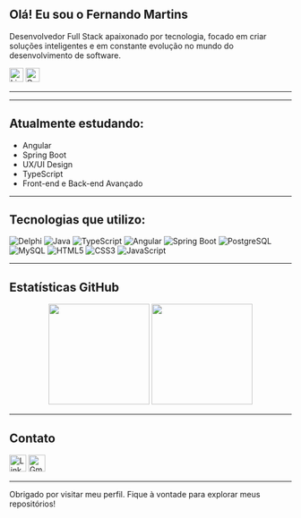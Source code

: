 ## Olá! Eu sou o Fernando Martins

Desenvolvedor Full Stack apaixonado por tecnologia, focado em criar soluções inteligentes e em constante evolução no mundo do desenvolvimento de software.

[<img src="https://img.icons8.com/ios-filled/50/0A66C2/linkedin.png" height="25" alt="LinkedIn"/>](https://www.linkedin.com/in/seu-perfil)
[<img src="https://img.icons8.com/ios-filled/50/D14836/gmail.png" height="25" alt="Gmail"/>](mailto:seuemail@gmail.com)

---


---

## Atualmente estudando:

- Angular  
- Spring Boot  
- UX/UI Design  
- TypeScript  
- Front-end e Back-end Avançado

---

## Tecnologias que utilizo:

![Delphi](https://img.shields.io/badge/Delphi-EE1F25?style=for-the-badge&logo=delphi&logoColor=white)
![Java](https://img.shields.io/badge/Java-ED8B00?style=for-the-badge&logo=java&logoColor=white)
![TypeScript](https://img.shields.io/badge/TypeScript-3178C6?style=for-the-badge&logo=typescript&logoColor=white)
![Angular](https://img.shields.io/badge/Angular-DD0031?style=for-the-badge&logo=angular&logoColor=white)
![Spring Boot](https://img.shields.io/badge/Spring_Boot-6DB33F?style=for-the-badge&logo=springboot&logoColor=white)
![PostgreSQL](https://img.shields.io/badge/PostgreSQL-336791?style=for-the-badge&logo=postgresql&logoColor=white)
![MySQL](https://img.shields.io/badge/MySQL-005C84?style=for-the-badge&logo=mysql&logoColor=white)
![HTML5](https://img.shields.io/badge/HTML5-E34F26?style=for-the-badge&logo=html5&logoColor=white)
![CSS3](https://img.shields.io/badge/CSS3-1572B6?style=for-the-badge&logo=css3&logoColor=white)
![JavaScript](https://img.shields.io/badge/JavaScript-F7DF1E?style=for-the-badge&logo=javascript&logoColor=black)

---

## Estatísticas GitHub

<p align="center">
  <img height="180em" src="https://github-readme-stats.vercel.app/api?username=fmartins2106&show_icons=true&theme=github_dark&include_all_commits=true&count_private=true"/>
  <img height="180em" src="https://github-readme-stats.vercel.app/api/top-langs/?username=fmartins2106&layout=compact&langs_count=7&theme=github_dark"/>
</p>

---

## Contato

[<img src="https://img.icons8.com/ios-filled/50/0A66C2/linkedin.png" height="30" alt="LinkedIn"/>](https://www.linkedin.com/in/seu-perfil)
[<img src="https://img.icons8.com/ios-filled/50/D14836/gmail.png" height="30" alt="Gmail"/>](mailto:seuemail@gmail.com)


---

Obrigado por visitar meu perfil. Fique à vontade para explorar meus repositórios!
